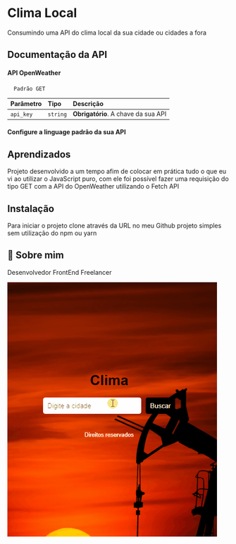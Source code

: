 
# Clima Local

Consumindo uma API do clima local da sua cidade ou cidades a fora


## Documentação da API

#### API OpenWeather

```http
  Padrão GET
```

| Parâmetro   | Tipo       | Descrição                           |
| :---------- | :--------- | :---------------------------------- |
| `api_key` | `string` | **Obrigatório**. A chave da sua API |

#### Configure a linguage padrão da sua API






## Aprendizados

Projeto desenvolvido a um tempo afim de colocar em prática tudo o que eu vi ao utilizar o JavaScript puro, com ele foi possível fazer uma requisição do tipo GET com a API do OpenWeather utilizando o Fetch API


## Instalação

Para iniciar o projeto clone através da URL no meu Github
projeto simples sem utilização do npm ou yarn
    
## 🚀 Sobre mim
Desenvolvedor FrontEnd Freelancer

<img src='./img/clima.gif'>

